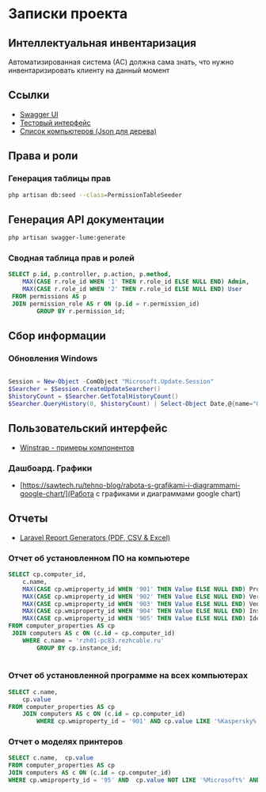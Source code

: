 # Записки проекта


## Интеллектуальная инвентаризация

Автоматизированная система (АС) должна сама знать, что нужно инвентаризировать клиенту на данный момент


## Ссылки

 - [Swagger UI](http://itdesk.rezhcable.ru:8400/api/documentation)
 - [Тестовый интерфейс](http://itdesk.rezhcable.ru:8400/tree)
 - [Список компьютеров (Json для дерева)](http://itdesk.rezhcable.ru:8400/api/v1/computers-list)





## Права и роли

### Генерация таблицы прав

```bash
php artisan db:seed --class=PermissionTableSeeder

```


## Генерация API документации

```bash
php artisan swagger-lume:generate


```





### Сводная таблица прав и ролей

```sql
SELECT p.id, p.controller, p.action, p.method,
    MAX(CASE r.role_id WHEN '1' THEN r.role_id ELSE NULL END) Admin,
    MAX(CASE r.role_id WHEN '2' THEN r.role_id ELSE NULL END) User
 FROM permissions AS p
 JOIN permission_role AS r ON (p.id = r.permission_id)
        GROUP BY r.permission_id;

```


## Сбор информации

### Обновления Windows

```powershell

Session = New-Object -ComObject "Microsoft.Update.Session"
$Searcher = $Session.CreateUpdateSearcher()
$historyCount = $Searcher.GetTotalHistoryCount()
$Searcher.QueryHistory(0, $historyCount) | Select-Object Date,@{name="Operation"; expression={switch($_.operation){1 {"Installation"}; 2 {"Uninstallation"}; 3 {"Other"}}}}, @{name="Status"; expression={switch($_.resultcode){1 {"In Progress"}; 2 {"Succeeded"}; 3 {"Succeeded With Errors"};4 {"Failed"}; 5 {"Aborted"} }}}, Title, Description


```







## Пользовательский интерфейс

 - [Winstrap - примеры компонентов](http://itdesk.rezhcable.ru:8400/winstrap/index.html)


### Дашбоард. Графики

 - [https://sawtech.ru/tehno-blog/rabota-s-grafikami-i-diagrammami-google-chart/](Работа с графиками и диаграммами google chart)



## Отчеты

 + [Laravel Report Generators (PDF, CSV & Excel)](https://github.com/Jimmy-JS/laravel-report-generator)


### Отчет об установленном ПО на компьютере

```sql
SELECT cp.computer_id, 
    c.name,
    MAX(CASE cp.wmiproperty_id WHEN '901' THEN Value ELSE NULL END) ProductName,
    MAX(CASE cp.wmiproperty_id WHEN '902' THEN Value ELSE NULL END) Version,
    MAX(CASE cp.wmiproperty_id WHEN '903' THEN Value ELSE NULL END) Vendor,
    MAX(CASE cp.wmiproperty_id WHEN '904' THEN Value ELSE NULL END) InstallDate,
    MAX(CASE cp.wmiproperty_id WHEN '905' THEN Value ELSE NULL END) IdentifyingNumber
FROM computer_properties AS cp
 JOIN computers AS c ON (c.id = cp.computer_id)
    WHERE c.name = 'rzh01-pc83.rezhcable.ru'
        GROUP BY cp.instance_id;
 
```


### Отчет об установленной программе на всех компьютерах

```sql
SELECT c.name,
    cp.value
FROM computer_properties AS cp
    JOIN computers AS c ON (c.id = cp.computer_id)
        WHERE cp.wmiproperty_id = '901' AND cp.value LIKE '%Kaspersky%' 

```


### Отчет о моделях принтеров

```sql
SELECT c.name,  cp.value
FROM computer_properties AS cp
JOIN computers AS c ON (c.id = cp.computer_id)
WHERE cp.wmiproperty_id = '95' AND  cp.value NOT LIKE '%Microsoft%' AND cp.value NOT LIKE '%PDF%' AND cp.value NOT LIKE '%FAX%' AND cp.value NOT LIKE '%OneNote%' AND cp.value NOT LIKE '%AnyDesk%'  GROUP BY cp.value

```

 